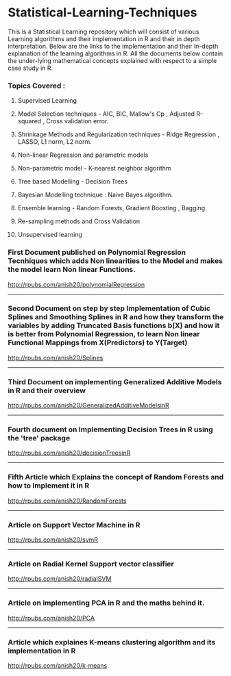# Statistical-Learning-Techniques

This is a Statistical Learning repository which will consist of various Learning algorithms and their implementation in R 
and their in depth interpretation. Below are the links to the implementation and their in-depth explanation of the learning algorithms in R. All the documents below contain the under-lying mathematical concepts explained with respect to a simple case study in R.


### Topics Covered :

1) Supervised Learning

2) Model Selection techniques - AIC, BIC, Mallow's Cp ,  Adjusted R-squared ,  Cross validation error.

3) Shrinkage Methods and Regularization techniques - Ridge Regression , LASSO, L1 norm, L2 norm.

4) Non-linear Regression and parametric models

5) Non-parametric model - K-nearest neighbor algorithm

6) Tree based Modelling - Decision Trees

7) Bayesian Modelling technique : Naive Bayes algorithm.

8) Ensemble learning - Random Forests, Gradient Boosting , Bagging.

9) Re-sampling methods and Cross Validation 

10) Unsupervised learning




### First Document published on Polynomial Regression Tecnhiques which adds Non linearities to the Model and makes the model learn Non linear Functions.

http://rpubs.com/anish20/polynomialRegression


---

### Second Document on step by step Implementation of Cubic Splines and Smoothing Splines in R and how they transform the variables by adding Truncated Basis functions b(X) and how it is better from Polynomial Regression, to learn Non linear Functional Mappings from X(Predictors) to Y(Target) 


http://rpubs.com/anish20/Splines

----


### Third Document on implementing Generalized Additive Models in R and their overview

http://rpubs.com/anish20/GeneralizedAdditiveModelsinR

----

### Fourth document on Implementing Decision Trees in R using the 'tree' package

http://rpubs.com/anish20/decisionTreesinR


----

### Fifth Article which Explains the concept of Random Forests and how to Implement it in R

http://rpubs.com/anish20/RandomForests

----

### Article on Support Vector Machine in R

http://rpubs.com/anish20/svmR


--------

### Article on Radial Kernel Support vector classifier

http://rpubs.com/anish20/radialSVM


--------

### Article on implementing PCA in R and the maths behind it.

http://rpubs.com/anish20/PCA

--------

### Article which explaines K-means clustering algorithm and its implementation in R

http://rpubs.com/anish20/k-means
